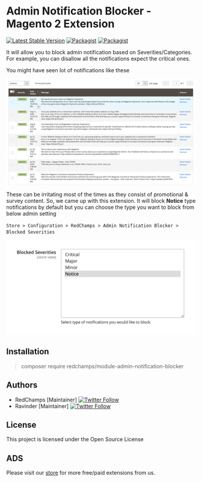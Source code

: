 # Admin Notification Blocker - Magento 2 Extension 

[![Latest Stable Version](https://img.shields.io/packagist/v/redchamps/module-admin-notification-blocker.svg?style=flat-square)](https://packagist.org/packages/redchamps/module-admin-notification-blocker)  [![Packagist](https://img.shields.io/packagist/dt/redchamps/module-admin-notification-blocker.svg?style=flat-square)](https://packagist.org/packages/redchamps/module-admin-notification-blocker/stats) [![Packagist](https://img.shields.io/packagist/dm/redchamps/module-admin-notification-blocker.svg?style=flat-square)](https://packagist.org/packages/redchamps/module-admin-notification-blocker/stats)

It will allow you to block admin notification based on Severities/Categories. For example, you can disallow all the notifications expect
the critical ones.

You might have seen lot of notifications like these

![Notice Type Notification](https://raw.githubusercontent.com/redchamps/repo-images/master/admin-notification-blocker/admin-notice-type-notifications.png)

These can be irritating most of the times as they consist of promotional & survey content. So, we came up with this extension.
It will block **Notice** type notifications by default but you can choose the type you want to block from below admin setting

`Store > Configuration > RedChamps > Admin Notification Blocker > Blocked Severities` 

![Settings](https://raw.githubusercontent.com/redchamps/repo-images/master/admin-notification-blocker/admin-notification-blocker-settings.png)

## Installation

> composer require redchamps/module-admin-notification-blocker

## Authors

- RedChamps [Maintainer] [![Twitter Follow](https://img.shields.io/twitter/follow/_redChamps.svg?style=social)](https://twitter.com/_redChamps)
- Ravinder [Maintainer] [![Twitter Follow](https://img.shields.io/twitter/follow/_iAmRav.svg?style=social)](https://twitter.com/_iAmRav)

## License

This project is licensed under the Open Source License 

## ADS

Please visit our [store](https://redchamps.com) for more free/paid extensions from us.

